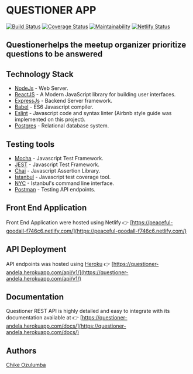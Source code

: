# QUESTIONER APP

[![Build Status](https://travis-ci.com/chikeozulumba/questioner-bootcamp-react.svg?branch=develop)](https://travis-ci.com/chikeozulumba/questioner-bootcamp-react)
[![Coverage Status](https://coveralls.io/repos/github/chikeozulumba/questioner-bootcamp-react/badge.svg)](https://coveralls.io/github/chikeozulumba/questioner-bootcamp-react)
[![Maintainability](https://api.codeclimate.com/v1/badges/b92c8d0b240ccd611f75/maintainability)](https://codeclimate.com/github/chikeozulumba/questioner-bootcamp-react/maintainability)
[![Netlify Status](https://api.netlify.com/api/v1/badges/c4ed8796-7bb0-4db2-9152-63b009f66621/deploy-status)](https://app.netlify.com/sites/peaceful-goodall-f746c6/deploys)

## Questioner​ helps the meetup organizer prioritize questions to be answered

## Technology Stack

- [NodeJs](https://nodejs.org/) - Web Server.
- [ReactJS](https://reactjs.org/) - A Modern JavaScript library for building user interfaces.
- [ExpressJs](https://expressjs.com/) - Backend Server framework.
- [Babel](https://babeljs.io/) - ES6 Javascript compiler.
- [Eslint](https://eslint.org/) - Javascript code and syntax linter (Airbnb style guide was implemented on this project).
- [Postgres](https://www.postgresql.org/) - Relational database system.

## Testing tools

- [Mocha](https://mochajs.org/) - Javascript Test Framework.
- [JEST](https://jestjs.io/) - Javascript Test Framework.
- [Chai](https://www.chaijs.com/) - Javascript Assertion Library.
- [Istanbul](https://istanbul.js.org/) - Javascript test coverage tool.
- [NYC](https://github.com/istanbuljs/nyc) - Istanbul's command line interface.
- [Postman](https://www.getpostman.com/) - Testing API endpoints.

## Front End Application

Front End Application were hosted using Netlify 👉 [https://peaceful-goodall-f746c6.netlify.com/](https://peaceful-goodall-f746c6.netlify.com/)

## API Deployment

API endpoints was hosted using [Heroku](https://heroku.com) 👉 [https://questioner-andela.herokuapp.com/api/v1/](https://questioner-andela.herokuapp.com/api/v1/)

## Documentation

Questioner REST API is highly detailed and easy to integrate with its documentation available at 👉 [https://questioner-andela.herokuapp.com/docs/](https://questioner-andela.herokuapp.com/docs/)

## Authors

[Chike Ozulumba](https://twitter.com/chikeozulumba)
